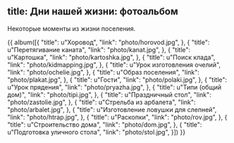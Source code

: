 title: Дни нашей жизни: фотоальбом
---
Некоторые моменты из жизни поселения.

{{ album([{
  "title": u"Хоровод",
  "link": "photo/horovod.jpg",
}, {
  "title": u"Перетягивание каната",
  "link": "photo/kanat.jpg",
}, {
  "title": u"Картошка",
  "link": "photo/kartoshka.jpg",
}, {
  "title": u"Поиск клада",
  "link": "photo/kidmapping.jpg",
}, {
  "title": u"Урок изготовления очелий",
  "link": "photo/ochelie.jpg",
}, {
  "title": u"Образ поселения",
  "link": "photo/plakat.jpg",
}, {
  "title": u"Гости",
  "link": "photo/polaki.jpg",
}, {
  "title": u"Урок прядения",
  "link": "photo/pryazha.jpg",
}, {
  "title": u"Типи (общий дом)",
  "link": "photo/tipi.jpg",
}, {
  "title": u"Праздничный стол",
  "link": "photo/zastolie.jpg",
}, {
  "title": u"Стрельба из арбалета",
  "link": "photo/arbalet.jpg",
}, {
  "title": u"Изготовление ловушки для слепней",
  "link": "photo/htrap.jpg",
}, {
  "title": u"Раскопки",
  "link": "photo/rov.jpg",
}, {
  "title": u"Строительство дома",
  "link": "photo/dom.jpg",
}, {
  "title": u"Подготовка уличного стола",
  "link": "photo/stol.jpg",
}]) }}
